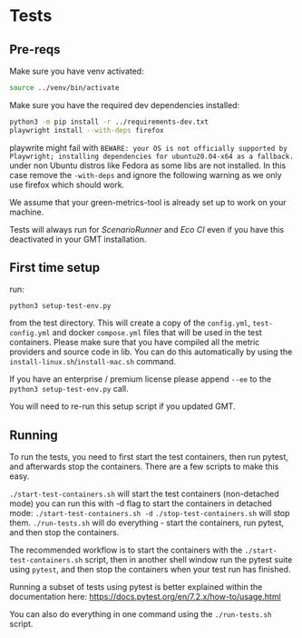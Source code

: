 # Tests

## Pre-reqs

Make sure you have venv activated:

```bash
source ../venv/bin/activate
```

Make sure you have the required dev dependencies installed:

```bash
python3 -m pip install -r ../requirements-dev.txt
playwright install --with-deps firefox
```

playwrite might fail with `BEWARE: your OS is not officially supported by Playwright; installing dependencies for ubuntu20.04-x64 as a fallback.` under non Ubuntu distros like Fedora as some libs are not installed. In this case remove the `-with-deps` and ignore the following warning as we only use firefox which should work.

We assume that your green-metrics-tool is already set up to work on your machine.

Tests will always run for *ScenarioRunner* and *Eco CI* even if you have this deactivated in your GMT installation.

## First time setup

run:

`python3 setup-test-env.py`

from the test directory. This will create a copy of the `config.yml`, `test-config.yml` and docker `compose.yml` files that will be used in
the test containers. Please make sure that you have compiled all the metric providers and source code in lib. You can do
this automatically by using the `install-linux.sh`/`install-mac.sh` command.

If you have an enterprise / premium license please append `--ee` to the `python3 setup-test-env.py` call.

You will need to re-run this setup script if you updated GMT.

## Running

To run the tests, you need to first start the test containers, then run pytest, and afterwards stop the containers.
There are a few scripts to make this easy.

`./start-test-containers.sh` will start the test containers (non-detached mode)
    you can run this with -d flag to start the containers in detached mode:
    `./start-test-containers.sh -d`
`./stop-test-containers.sh` will stop them.
`./run-tests.sh` will do everything - start the containers, run pytest, and then stop the containers.

The recommended workflow is to start the containers with the `./start-test-containers.sh` script, then in another shell
window run the pytest suite using `pytest`, and then stop the containers when your test run has finished.

Running a subset of tests using pytest is better explained within the documentation here:
 https://docs.pytest.org/en/7.2.x/how-to/usage.html

You can also do everything in one command using the `./run-tests.sh` script.
